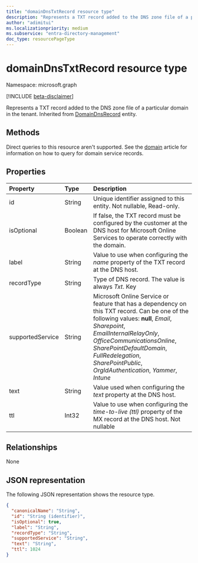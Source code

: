 ```yaml
---
title: "domainDnsTxtRecord resource type"
description: "Represents a TXT record added to the DNS zone file of a particular domain in the tenant."
author: "adimitui"
ms.localizationpriority: medium
ms.subservice: "entra-directory-management"
doc_type: resourcePageType
---
```


# domainDnsTxtRecord resource type

Namespace: microsoft.graph

[!INCLUDE [beta-disclaimer](../../includes/beta-disclaimer.md)]

Represents a TXT record added to the DNS zone file of a particular domain in the tenant. Inherited from [DomainDnsRecord](domaindnsrecord.md) entity.

## Methods
Direct queries to this resource aren't supported. See the [domain](domain.md) article for information on how to query for domain service records.

## Properties
| Property	   | Type	|Description|
|:---------------|:--------|:----------|
|id|String| Unique identifier assigned to this entity. Not nullable, Read-only. |
|isOptional|Boolean| If false, the TXT record must be configured by the customer at the DNS host for Microsoft Online Services to operate correctly with the domain. |
|label|String| Value to use when configuring the *name* property of the TXT record at the DNS host.|
|recordType|String| Type of DNS record. The value is always *Txt*. Key |
|supportedService|String| Microsoft Online Service or feature that has a dependency on this TXT record. Can be one of the following values: **null**, *Email*, *Sharepoint*, *EmailInternalRelayOnly*, *OfficeCommunicationsOnline*, *SharePointDefaultDomain*, *FullRedelegation*, *SharePointPublic*, *OrgIdAuthentication*, *Yammer*, *Intune* |
|text|String| Value used when configuring the *text* property at the DNS host. |
|ttl|Int32| Value to use when configuring the *time-to-live (ttl)* property of the MX record at the DNS host. Not nullable |

## Relationships
None


## JSON representation
The following JSON representation shows the resource type.

<!-- {
  "blockType": "resource",
  "optionalProperties": [

  ],
  "@odata.type": "microsoft.graph.domainDnsTxtRecord"
}-->

```json
{
  "canonicalName": "String",
  "id": "String (identifier)",
  "isOptional": true,
  "label": "String",
  "recordType": "String",
  "supportedService": "String",
  "text": "String",
  "ttl": 1024
}

```

<!-- uuid: 8fcb5dbc-d5aa-4681-8e31-b001d5168d79
2015-10-25 14:57:30 UTC -->
<!--
{
  "type": "#page.annotation",
  "description": "domainDnsTxtRecord resource",
  "keywords": "",
  "section": "documentation",
  "tocPath": "",
  "suppressions": []
}
-->


